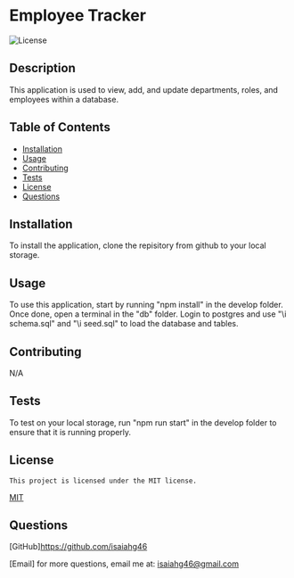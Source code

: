 # Employee Tracker
![License](https://img.shields.io/badge/license-MIT-blue.svg)

## Description
This application is used to view, add, and update departments, roles, and employees within a database.

## Table of Contents
- [Installation](#installation)
- [Usage](#usage)
- [Contributing](#contributing)
- [Tests](#tests)
- [License](#license)
- [Questions](#questions)


## Installation
To install the application, clone the repisitory from github to your local storage.

## Usage
To use this application, start by running "npm install" in the develop folder. Once done, open a terminal in the "db" folder. Login to postgres and use "\i schema.sql" and "\i seed.sql" to load the database and tables. 

## Contributing
N/A

## Tests
To test on your local storage, run "npm run start" in the develop folder to ensure that it is running properly.

## License
    This project is licensed under the MIT license.
[MIT](https://opensource.org/licenses/MIT)

## Questions
[GitHub]https://github.com/isaiahg46

[Email] for more questions, email me at: isaiahg46@gmail.com

